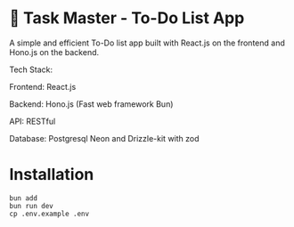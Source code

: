 # 📝 Task Master - To-Do List App
A simple and efficient To-Do list app built with React.js on the frontend and Hono.js on the backend.


Tech Stack: 

Frontend: React.js

Backend: Hono.js (Fast web framework Bun)

API: RESTful

Database: Postgresql Neon and Drizzle-kit with zod


# Installation

```
bun add
bun run dev
cp .env.example .env
```
